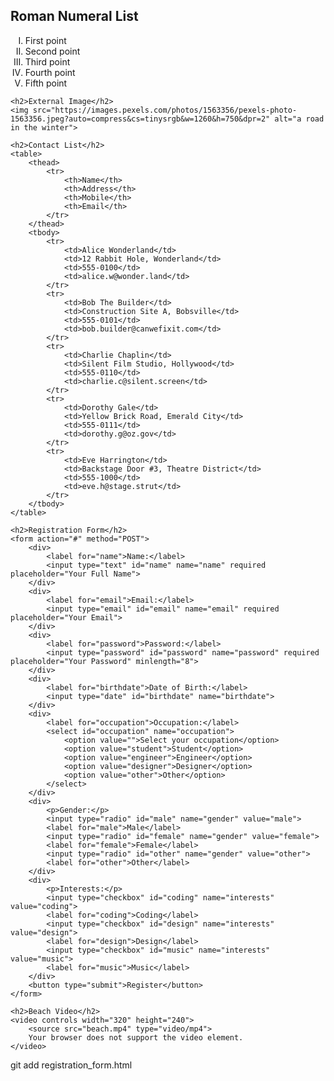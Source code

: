 <!DOCTYPE html>
<html lang="en">
<head>
    <meta charset="UTF-8">
    <meta name="viewport" content="width=device-width, initial-scale=1.0">
    <title>Registration Form</title>
</head>
<body>
    <h2>Roman Numeral List</h2>
    <ol type="I">
        <li>First point</li>
        <li>Second point</li>
        <li>Third point</li>
        <li>Fourth point</li>
        <li>Fifth point</li>
    </ol>

    <h2>External Image</h2>
    <img src="https://images.pexels.com/photos/1563356/pexels-photo-1563356.jpeg?auto=compress&cs=tinysrgb&w=1260&h=750&dpr=2" alt="a road in the winter">

    <h2>Contact List</h2>
    <table>
        <thead>
            <tr>
                <th>Name</th>
                <th>Address</th>
                <th>Mobile</th>
                <th>Email</th>
            </tr>
        </thead>
        <tbody>
            <tr>
                <td>Alice Wonderland</td>
                <td>12 Rabbit Hole, Wonderland</td>
                <td>555-0100</td>
                <td>alice.w@wonder.land</td>
            </tr>
            <tr>
                <td>Bob The Builder</td>
                <td>Construction Site A, Bobsville</td>
                <td>555-0101</td>
                <td>bob.builder@canwefixit.com</td>
            </tr>
            <tr>
                <td>Charlie Chaplin</td>
                <td>Silent Film Studio, Hollywood</td>
                <td>555-0110</td>
                <td>charlie.c@silent.screen</td>
            </tr>
            <tr>
                <td>Dorothy Gale</td>
                <td>Yellow Brick Road, Emerald City</td>
                <td>555-0111</td>
                <td>dorothy.g@oz.gov</td>
            </tr>
            <tr>
                <td>Eve Harrington</td>
                <td>Backstage Door #3, Theatre District</td>
                <td>555-1000</td>
                <td>eve.h@stage.strut</td>
            </tr>
        </tbody>
    </table>

    <h2>Registration Form</h2>
    <form action="#" method="POST">
        <div>
            <label for="name">Name:</label>
            <input type="text" id="name" name="name" required placeholder="Your Full Name">
        </div>
        <div>
            <label for="email">Email:</label>
            <input type="email" id="email" name="email" required placeholder="Your Email">
        </div>
        <div>
            <label for="password">Password:</label>
            <input type="password" id="password" name="password" required placeholder="Your Password" minlength="8">
        </div>
        <div>
            <label for="birthdate">Date of Birth:</label>
            <input type="date" id="birthdate" name="birthdate">
        </div>
        <div>
            <label for="occupation">Occupation:</label>
            <select id="occupation" name="occupation">
                <option value="">Select your occupation</option>
                <option value="student">Student</option>
                <option value="engineer">Engineer</option>
                <option value="designer">Designer</option>
                <option value="other">Other</option>
            </select>
        </div>
        <div>
            <p>Gender:</p>
            <input type="radio" id="male" name="gender" value="male">
            <label for="male">Male</label>
            <input type="radio" id="female" name="gender" value="female">
            <label for="female">Female</label>
            <input type="radio" id="other" name="gender" value="other">
            <label for="other">Other</label>
        </div>
        <div>
            <p>Interests:</p>
            <input type="checkbox" id="coding" name="interests" value="coding">
            <label for="coding">Coding</label>
            <input type="checkbox" id="design" name="interests" value="design">
            <label for="design">Design</label>
            <input type="checkbox" id="music" name="interests" value="music">
            <label for="music">Music</label>
        </div>
        <button type="submit">Register</button>
    </form>

    <h2>Beach Video</h2>
    <video controls width="320" height="240">
        <source src="beach.mp4" type="video/mp4">
        Your browser does not support the video element.
    </video>
</body>

</html>git add registration_form.html
